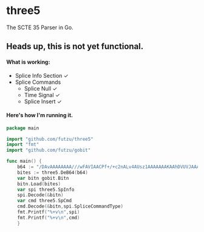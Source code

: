 # three5
The SCTE 35 Parser in Go.
## Heads up, this is not yet functional. 

#### What is working:

 * Splice Info Section ✓
 * Splice Commands 
    * Splice Null     ✓
    * Time Signal     ✓
    * Splice Insert   ✓
    
#### Here's how I'm running it.
```go
package main

import "github.com/futzu/three5"
import "fmt"
import "github.com/futzu/gobit"

func main() {
	b64 := "/DAvAAAAAAAA///wFAVIAACPf+/+c2nALv4AUsz1AAAAAAAKAAhDVUVJAAABNWLbowo="
	bites := three5.DeB64(b64)
	var bitn gobit.Bitn
	bitn.Load(bites)
	var spi three5.SpInfo
	spi.Decode(&bitn)
	var cmd three5.SpCmd
	cmd.Decode(&bitn,spi.SpliceCommandType)
	fmt.Printf("%+v\n",spi)
	fmt.Printf("%+v\n",cmd)
	}
```  
